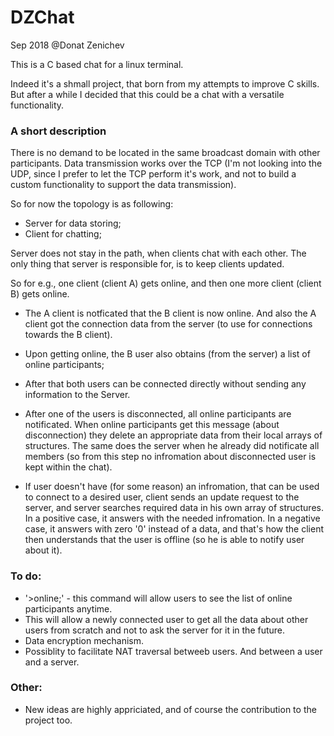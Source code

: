 # DZChat
Sep 2018 @Donat Zenichev

This is a C based chat for a linux terminal.

Indeed it's a shmall project, that born from my attempts to improve C skills.
But after a while I decided that this could be a chat with a versatile functionality.


### A short description
There is no demand to be located in the same broadcast domain with other participants.
Data transmission works over the TCP (I'm not looking into the UDP, since I prefer to let the TCP perform it's work, and not to build a custom functionality to support the data transmission).

So for now the topology is as following:
- Server for data storing;
- Client for chatting;

Server does not stay in the path, when clients chat with each other.
The only thing that server is responsible for, is to keep clients updated.

So for e.g., one client (client A) gets online, and then one more client (client B) gets online.
- The A client is notficated that the B client is now online. And also the A client got the connection data from the server (to use for connections towards the B client).
- Upon getting online, the B user also obtains (from the server) a list of online participants;
- After that both users can be connected directly without sending any information to the Server.
- After one of the users is disconnected, all online participants are notificated. When online participants get this message (about disconnection) they delete an appropriate data from their local arrays of structures. The same does the server when he already did notificate all members (so from this step no infromation about disconnected user is kept within the chat).

- If user doesn't have (for some reason) an infromation, that can be used to connect to a desired user, client sends an update request to the server, and server searches required data in his own array of structures. In a positive case, it answers with the needed infromation. In a negative case, it answers with zero '0' instead of a data, and that's how the client then understands that the user is offline (so he is able to notify user about it).


### To do:
- <Add a new command> '>online;'  - this command will allow users to see the list of online participants anytime.
- <Add a new transmission functionality> This will allow a newly connected user to get all the data about other users from scratch and not to ask the server for it in the future.
- <Feature> Data encryption mechanism.
- <Feature> Possiblity to facilitate NAT traversal betweeb users. And between a user and a server.

  
### Other:
- New ideas are highly appriciated, and of course the contribution to the project too.
